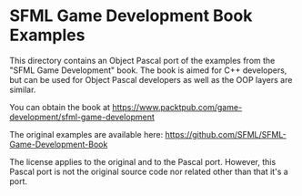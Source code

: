 SFML Game Development Book Examples
===================================

This directory contains an Object Pascal port of the examples from the "SFML Game Development" book. The book is aimed for C++ developers, but can be used for Object Pascal developers as well as the OOP layers are similar.

You can obtain the book at 
https://www.packtpub.com/game-development/sfml-game-development

The original examples are available here:
https://github.com/SFML/SFML-Game-Development-Book

The license applies to the original and to the Pascal port. However, this Pascal port is not the original source code nor related other than that it's a port.